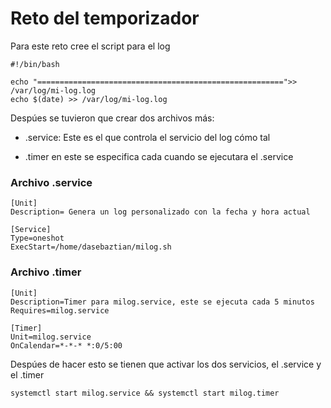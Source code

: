 # Reto del temporizador

Para este reto cree el script para el log
```
#!/bin/bash

echo "=======================================================">> /var/log/mi-log.log
echo $(date) >> /var/log/mi-log.log
```

Despúes se tuvieron que crear dos archivos más:

- .service: Este es el que controla el servicio del log cómo tal

- .timer en este se especifica cada cuando se ejecutara el .service


### Archivo .service 

```
[Unit]
Description= Genera un log personalizado con la fecha y hora actual

[Service]
Type=oneshot
ExecStart=/home/dasebaztian/milog.sh
```

### Archivo .timer

```
[Unit]
Description=Timer para milog.service, este se ejecuta cada 5 minutos
Requires=milog.service

[Timer]
Unit=milog.service
OnCalendar=*-*-* *:0/5:00
```
Despúes de hacer esto se tienen que activar los dos servicios, el .service y el .timer
```
systemctl start milog.service && systemctl start milog.timer
```
